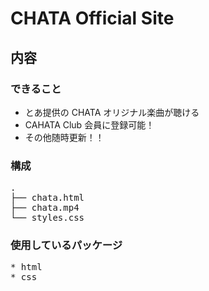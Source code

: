 #  CHATA Official Site

## 内容

### できること

* とあ提供の CHATA オリジナル楽曲が聴ける
* CAHATA Club 会員に登録可能！
* その他随時更新！！

### 構成

<pre>
.
├── chata.html
├── chata.mp4
└── styles.css
</pre>

### 使用しているパッケージ
<pre>
* html
* css


